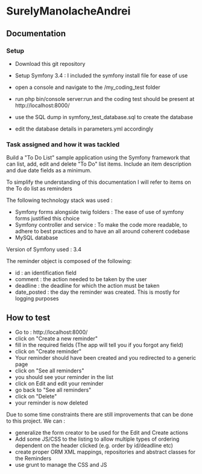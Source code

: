# SurelyManolacheAndrei

## Documentation 
### Setup 
- Download this git repository
- Setup Symfony 3.4 : I included the symfony install file for ease of use
- open a console and navigate to the /my_coding_test folder
- run php bin/console server:run and the coding test should be present at http://localhost:8000/

- use the SQL dump in symfony_test_database.sql to create the database
- edit the database details in parameters.yml accordingly 

### Task assigned and how it was tackled 
Build a "To Do List" sample application using the Symfony framework that can list, add, edit and delete "To Do" list items. Include an item description and due date fields as a minimum.

To simplify the understanding of this documentation I will refer to items on the To do list as reminders

The following technology stack was used : 
- Symfony forms alongside twig folders : The ease of use of symfony forms justified this choice
- Symfony controller and service : To make the code more readable, to adhere to best practices and to have an all around coherent codebase
- MySQL database 

Version of Symfony used : 3.4

The reminder object is composed of the following: 
- id : an identification field 
- comment : the action needed to be taken by the user
- deadline : the deadline for which the action must be taken
- date_posted : the day the reminder was created. This is mostly for logging purposes

## How to test 
- Go to : http://localhost:8000/
- click on "Create a new reminder"
- fill in the required fields (The app will tell you if you forgot any field)
- click on "Create reminder"
- Your reminder should have been created and you redirected to a generic page
- click on "See all reminders"
- you should see your reminder in the list 
- click on Edit and edit your reminder
- go back to "See all reminders"
- click on "Delete"
- your reminder is now deleted 


Due to some time constraints there are still improvements that can be done to this project. 
We can : 
- generalize the form creator to be used for the Edit and Create actions
- Add some JS/CSS to the listing to allow multiple types of ordering dependent on the header clicked (e.g. order by id/deadline etc)
- create proper ORM XML mappings, repositories and abstract classes for the Reminders 
- use grunt to manage the CSS and JS 


 

